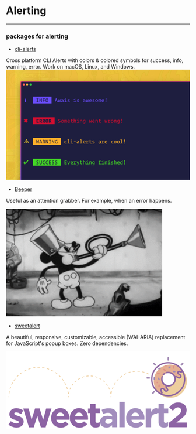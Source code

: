 # Alerting 

***
### packages for alerting 

 - [cli-alerts](https://www.npmjs.com/package/cli-alerts)

 Cross platform CLI Alerts with colors & colored symbols for success, info, warning, error. Work on macOS, Linux, and Windows.
![](images/cli-alerts.png)
 
 - [Beeper](https://www.npmjs.com/package/beeper)

 Useful as an attention grabber. For example, when an error happens.

 ![](images/beeper.gif)

 - [sweetalert](https://www.npmjs.com/package/sweetalert2)

A beautiful, responsive, customizable, accessible (WAI-ARIA) replacement for JavaScript's popup boxes. Zero dependencies.

![](images/swal2-logo.png)


